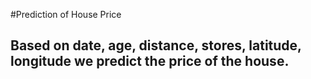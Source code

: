 #Prediction of House Price
## Based on date, age, distance, stores, latitude, longitude we predict the price of the house.
